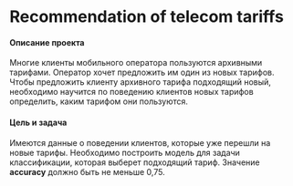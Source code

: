 # Recommendation of telecom tariffs
#### Описание проекта
Многие клиенты мобильного оператора пользуются архивными тарифами. Оператор хочет предложить им один из новых тарифов. Чтобы предложить клиенту архивного тарифа подходящий новый, необходимо научится по поведению клиентов новых тарифов определить, каким тарифом они пользуются.

#### Цель и задача
Имеются данные о поведении клиентов, которые уже перешли на новые тарифы. Необходимо построить модель для задачи классификации, которая выберет подходящий тариф. Значение **accuracy** должно быть не меньше 0,75.


